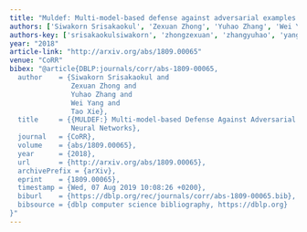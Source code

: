 ```yaml
---
title: "Muldef: Multi-model-based defense against adversarial examples for neural networks"
authors: ['Siwakorn Srisakaokul', 'Zexuan Zhong', 'Yuhao Zhang', 'Wei Yang 0013', 'Tao Xie 0001']
authors-key: ['srisakaokulsiwakorn', 'zhongzexuan', 'zhangyuhao', 'yangwei', 'xietao']
year: "2018"
article-link: "http://arxiv.org/abs/1809.00065"
venue: "CoRR"
bibex: "@article{DBLP:journals/corr/abs-1809-00065,
  author    = {Siwakorn Srisakaokul and
               Zexuan Zhong and
               Yuhao Zhang and
               Wei Yang and
               Tao Xie},
  title     = {{MULDEF:} Multi-model-based Defense Against Adversarial Examples for
               Neural Networks},
  journal   = {CoRR},
  volume    = {abs/1809.00065},
  year      = {2018},
  url       = {http://arxiv.org/abs/1809.00065},
  archivePrefix = {arXiv},
  eprint    = {1809.00065},
  timestamp = {Wed, 07 Aug 2019 10:08:26 +0200},
  biburl    = {https://dblp.org/rec/journals/corr/abs-1809-00065.bib},
  bibsource = {dblp computer science bibliography, https://dblp.org}
}"
---
```

